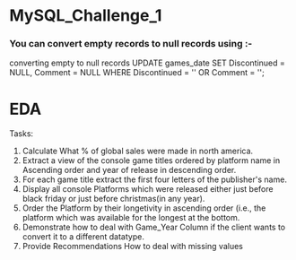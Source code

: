 # MySQL_Challenge_1
### You can convert empty records to null records using :-
converting empty to null records
UPDATE games_date
SET Discontinued = NULL,
    Comment = NULL
WHERE Discontinued = ''
   OR Comment = '';


# EDA 
Tasks:
1. Calculate What % of global sales were made in north america.
2. Extract a view of the console game titles ordered by platform name in Ascending order and year of release in descending order.
3. For each game title extract the first four letters of the publisher's name.
4. Display all console Platforms which were released either just before black friday or just before christmas(in any year).
5. Order the Platform by their longetivity in ascending order (i.e., the platform which was available for the longest at the bottom.
6. Demonstrate how to deal with Game_Year Column if the client wants to convert it to a different datatype.
7. Provide Recommendations How to deal with missing values
